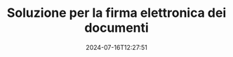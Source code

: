 ---
############################# Static ############################
layout: "family"
date:  2024-07-16T12:27:51
draft: false

product: "Signature"
product_tag: "signature"

lang: it

############################# Head ############################
head_title: "App di firma digitale C# .NET, Java, Node.js"
head_description: "Integra le firme elettroniche nelle applicazioni .NET, Java o Node.js con GroupDocs.Signature. Firma i formati di documenti aziendali più diffusi."

############################# Header ############################
title: "Soluzione per la firma elettronica dei documenti"
description:  |
  Firma documenti e immagini digitali su qualsiasi piattaforma utilizzando le nostre API flessibili e soluzioni basate su app per programmatori e utenti finali.

  Cerca e modifica le firme aggiunte in precedenza utilizzando metodi avanzati.

  Proteggi i documenti dalle modifiche con certificati digitali e controlla i metadati nascosti.

############################# Supported Platforms ###############################
supported_platforms:
  enable: true
  head_title: "Scegli la tua piattaforma"
  title: "Indipendenza dalla piattaforma"
  description: "La libreria GroupDocs.Signature supporta i seguenti sistemi operativi e framework:"
  details_link_title: "Saperne di più"

  items:
    # items loop
    - title: ".NET"
      description: GroupDocs.Signature .NET 
      color: "blue"
      tag: "net"
      link: "/signature/net/"
      features_link: "https://docs.groupdocs.com/signature/net/system-requirements/"
      features:
          # features loop
          - rows: "3"
            content: |
                    .NET Framework 4.6.2 or higher <br> .NET Core 3.0 or higher <br> .NET 6.0 or higher
      
          # features loop
          - rows: "4"
            content: |
                    Windows <br> Linux <br> Mac OS <br> Microsoft Azure
      
          # features loop
          - rows: "3"
            content: |
                    Microsoft Visual Studio <br> JetBrains Rider <br> Microsoft Visual Code
      
          # features loop
          - rows: "1"
            content: |
                    60+ file formats
      

    # items loop
    - title: "Java"
      description: GroupDocs.Signature Java
      color: "red"
      tag: "java"
      link: "/signature/java/"
      features_link: "https://docs.groupdocs.com/signature/java/system-requirements/"
      features:
          # features loop
          - rows: "3"
            content: |
                    Java 8 or higher
      
          # features loop
          - rows: "4"
            content: |
                    Windows <br> Linux <br> Mac OS
      
          # features loop
          - rows: "3"
            content: |
                    IntelliJ IDEA <br> Eclipse <br> NetBeans
      
          # features loop
          - rows: "1"
            content: |
                    60+ file formats

    # items loop
    - title: "Node.js"
      description: GroupDocs.Signature Node.js
      color: "green"
      tag: "nodejs-java"
      link: "/signature/nodejs-java/"
      features_link: "https://docs.groupdocs.com/signature/"
      features:
          # features loop
          - rows: "3"
            content: |
                    Node.js 16+ and J2SE 8.0 (1.8)+
      
          # features loop
          - rows: "4"
            content: |
                    Windows <br> Linux <br> Mac OS
      
          # features loop
          - rows: "3"
            content: |
                    Atom <br> Visual Studio Code <br> Qualsiasi altro editor di testo
      
          # features loop
          - rows: "1"
            content: |
                    60+ file formats

############################# Features ###############################
features:
  enable: true
  title: "Funzionalità principali di GroupDocs.Signature"
  description: "La nostra soluzione è progettata per aggiungere vari tipi di firme ai formati di file e documenti più diffusi. Arricchisci facilmente i tuoi processi aziendali."

  items:
    # items loop
    - icon: "additional"
      title: "Arricchisci i tuoi dati con le firme"
      content: "Aggiungi testo, immagini, filigrane, ecc. ai tuoi documenti aziendali."

    # items loop
    - icon: "protect"
      title: "Proteggi il contenuto dei documenti"
      content: "Vieta modifiche al documento sigillandolo con un certificato digitale."

    # items loop
    - icon: "search"
      title: "Aggiungi dati nascosti e codici a barre"
      content: "Utilizza i metadati per archiviare informazioni invisibili o inserire codici a barre personalizzati nelle pagine."

    # items loop
    - icon: "manipulate"
      title: "Manipolare le firme"
      content: "Cerca, aggiorna o elimina tutte le firme aggiunte in precedenza."

############################# Code samples ############################
code_samples:
  enable: true
  title: "Proteggi i tuoi file utilizzando le firme"
  description: "Esempi di codice GroupDocs.Signature"
  items:
    # code sample loop
    - title: "Genera e aggiungi il codice QR"
      content: |
       GroupDocs.Signature ci consente di generare e aggiungere codici QR a documenti con formati supportati. Fornire il percorso di un documento che deve essere firmato e impostare il testo desiderato e le opzioni visive del codice QR. Puoi inserire l'immagine del codice QR generata in qualsiasi area di qualsiasi pagina del documento.
      samples:
        - language: "C#"
          color: "blue"
          content: |
            ```csharp {style=abap}   
            // Specificare il documento da firmare
            using (Signature signature = new Signature("source.docx"))
            {
                // Crea opzioni di segnaletica con codice QR
                QrCodeSignOptions options = new QrCodeSignOptions("JohnSmith")
                {
                    // Imposta le opzioni del codice QR
                    EncodeType = QrCodeTypes.QR,
                    Left = 50,
                    Top = 150,
                };

                // Firma e salva il file elaborato
                SignResult result = signature.Sign("result.docx", options);
            }
            ```
        - language: "Java"
          color: "red"
          content: |
            ```java {style=abap}   
            // Specificare il documento da firmare
            Signature signature = new Signature("source.docx");

            // Crea opzioni di segnaletica con codice QR
            QrCodeSignOptions options = new QrCodeSignOptions("JohnSmith");

            // Imposta le opzioni del codice QR
            options.setEncodeType(QrCodeTypes.QR);
            options.setLeft(50);
            options.setTop(100);

            // Firma e salva il file elaborato
            signature.sign("result.docx", options);
            ```
        - language: "TypeScript"
          color: "green"
          content: |
            ```javascript {style=abap}  
            const signatureLib = require('@groupdocs/groupdocs.signature')

            // Specificare il documento da firmare
            const signature = new signatureLib.Signature('source.docx');

            // Crea opzioni di segnaletica con codice QR
            const options = new signatureLib.QrCodeSignOptions('JohnSmith');

            // Imposta le opzioni del codice QR
            options.setEncodeType(signatureLib.QrCodeTypes.QR);
            options.setLeft(50);
            options.setTop(100);

            // Firma e salva il file elaborato
            signature.sign('result.docx', options);
            ```

############################# Supported Formats ###############################
formats:
  enable: true
  title: "Sono supportati oltre 60 formati di file"
  description: "GroupDocs.Signature supporta quasi tutti i formati di file più diffusi"

############################# Metrics ###############################
metrics:
  enable: true
  title: "I dati statistici della nostra biblioteca"
  description: "Ispeziona le metriche chiave del prodotto, rivelando approfondimenti sui nostri risultati, impatto e crescita"

  items:
    # items loop
    - number: "50+"
      title: "Formati supportati"
      content: "Firma di oltre 60 dei formati di file aziendali più diffusi."

    # items loop
    - number: "500k"
      title: "Download di NuGet"
      content: "GroupDocs.Signature per .NET è una libreria popolare con oltre 550.000 download su NuGet."

    # items loop
    - number: "15k"
      title: "Download di Maven"
      content: "Gli sviluppatori Java hanno scaricato GroupDocs.Signature su Maven più di 15.000 volte."

    # items loop
    - number: "140+"
      title: "Clienti felici"
      content: "Singoli sviluppatori e aziende leader in tutto il mondo utilizzano i nostri prodotti per creare soluzioni innovative."


############################# Customers ###############################
customers:
  enable: true
  title: "I nostri clienti felici"
  description: "Le librerie GroupDocs sono utilizzate da marchi distinti e rinomati a livello globale in tutto il mondo"

  items:
    # items loop
    - title: "BenQ Corporation"
      logo: "benq"
      
    # items loop
    - title: "Nasdaq Stock Market"
      logo: "nasdaq"
      
    # items loop
    - title: "AT&T Inc."
      logo: "att"
      
    # items loop
    - title: "Customer logo AstraZeneca"
      logo: "astrazeneca"
      
    # items loop
    - title: "Central Bank of Argentina"
      logo: "argentinacentralbank"
      
    # items loop
    - title: "Roche Holding AG"
      logo: "roche"
      
    # items loop
    - title: "Capita"
      logo: "capita"
      
    # items loop
    - title: "Axa S.A."
      logo: "axa"
      
    # items loop
    - title: "Instructure Inc."
      logo: "instructure"
      
    # items loop
    - title: "Wipro"
      logo: "wipro"


############################# Actions ###############################
actions:
  enable: true
  title: "Pronti per iniziare?"
  description: "Prova gratuitamente le funzionalità di GroupDocs.Signature sulla tua piattaforma"

  items:
    # items loop
    - title: ".NET"
      color: "blue"
      link: "/signature/net/"

    # items loop
    - title: "Java"
      color: "red"
      link: "/signature/java/"

    # items loop
    - title: "Node.js"
      color: "green"
      link: "/signature/nodejs-java/"      

############################# FAQ ###############################
faq:
  enable: true
  title: "Domande frequenti"
  description: "Esplora le nostre domande frequenti"

  items:
    # items loop
    - question: "GroupDocs.Signature necessita di una libreria esterna per la firma dei documenti?"
      answer: "No, GroupDocs.Signature funziona in modo indipendente. Non ci sono dipendenze di terze parti come Adobe Acrobat, Microsoft Office, ecc."

    # items loop
    - question: "È possibile testare le funzionalità di GroupDocs.Signature prima dell'acquisto?"
      answer: "Assolutamente! GroupDocs.Signature offre una prova gratuita. Installalo ed esplora le sue funzionalità. Tieni presente che le versioni di prova aggiungono badge di prova ai tuoi documenti ed elaborano solo le prime 3 pagine. Per un'esperienza completa, ottieni una licenza temporanea gratuita di 30 giorni per accedere a tutte le funzionalità. Vedi i dettagli in [licenza temporanea](https://purchase.groupdocs.com/temporary-license/)."

    # items loop
    - question: "Quali tipi di licenza sono forniti?"
      answer: "Cerchi una licenza GroupDocs.Signature? Offriamo varie opzioni su misura per le vostre esigenze. Scegli in base alle dimensioni del team, alle posizioni di distribuzione (singolo ufficio o luoghi di lavoro remoti) e se la distribuzione al cliente finale richiede la condivisione dell'SDK/API con i clienti. In alternativa, opta per una licenza d'uso mensile con piani a consumo: paga solo per ciò che utilizzi. Scopri la soluzione più adatta a te alla pagina [prezzi](https://purchase.groupdocs.com/pricing/signature/net/)."

############################# Cloud Links ###############################
cloud_links:
  enable: true
  title: "API a basso codice GroupDocs.Signature"
  description: "Firma i file utilizzando la tua applicazione tramite la nostra API REST basata su cloud."
  
  items:
    # items loop
    - title: "GroupDocs.Signature Cloud for cURL"
      content: "Utilizza l'API RESTful cURL per inserire firme su PDF, Word, Excel, PowerPoint, JPEG e molti altri formati di file."
      icon: "groupdocs_signature-for-curl"
      link: "https://products.groupdocs.cloud/signature/curl"

    # items loop
    - title: "GroupDocs.Signature Cloud for .NET"
      content: "Arricchisci le tue applicazioni .NET firmando documenti tramite Cloud SDK. Proteggi i documenti aziendali a modo tuo."
      icon: "groupdocs_signature-for-net"
      link: "https://products.groupdocs.cloud/signature/net"

    # items loop
    - title: "GroupDocs.Signature Cloud for Java"
      content: "L'SDK GroupDocs.Signature garantisce l'accesso a varie possibilità per le tue applicazioni Java di firmare qualsiasi file."
      icon: "groupdocs_signature-for-java"
      link: "https://products.groupdocs.cloud/signature/java"

############################# App links ###############################
app_links:
  enable: true
  title: "GroupDocs.Signature App web"
  description: "GroupDocs.Signature presenta un'applicazione web gratuita in cui puoi firmare documenti. È possibile firmare GRATUITAMENTE più di 60 formati di file popolari tramite il tuo browser preferito."

  items:
    # items loop
    - title: "GroupDocs.Signature Total"
      content: "Strumento online per apporre firme sui documenti da qualsiasi dispositivo."
      icon: "groupdocs_watermark-app"
      link: "https://products.groupdocs.app/signature/total"

    # items loop
    - title: "GroupDocs.Signature DOCX"
      content: "Firma MS Word DOCX online."
      icon: "groupdocs_words-app"
      link: "https://products.groupdocs.app/signature/docx"

    # items loop
    - title: "GroupDocs.Signature PDF"
      content: "Proteggi i documenti PDF online."
      icon: "groupdocs_pdf-app"
      link: "https://products.groupdocs.app/signature/pdf"


      


---
